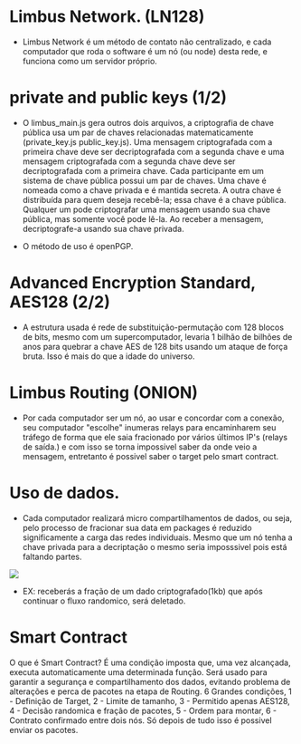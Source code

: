 # Limbus Network. (LN128)

- Limbus Network é um método de contato não centralizado, e cada computador que roda o software é um nó (ou node) desta rede, e funciona como um servidor próprio.


# private and public keys (1/2)

- O limbus_main.js gera outros dois arquivos, a criptografia de chave pública usa um par de chaves relacionadas matematicamente (private_key.js public_key.js). Uma mensagem criptografada com a primeira chave deve ser decriptografada com a segunda chave e uma mensagem criptografada com a segunda chave deve ser decriptografada com a primeira chave.
Cada participante em um sistema de chave pública possui um par de chaves. Uma chave é nomeada como a chave privada e é mantida secreta. A outra chave é distribuída para quem deseja recebê-la; essa chave é a chave pública.
Qualquer um pode criptografar uma mensagem usando sua chave pública, mas somente você pode lê-la. Ao receber a mensagem, decriptografe-a usando sua chave privada.

- O método de uso é openPGP.


# Advanced Encryption Standard, AES128 (2/2)

- A estrutura usada é rede de substituição-permutação com 128 blocos de bits, mesmo com um supercomputador, levaria 1 bilhão de bilhões de anos para quebrar a chave AES de 128 bits usando um ataque de força bruta. Isso é mais do que a idade do universo.


# Limbus Routing (ONION)

- Por cada computador ser um nó, ao usar e concordar com a conexão, seu computador "escolhe" inumeras relays para encaminharem seu tráfego de forma que ele saia fracionado por vários últimos IP's (relays de saída.) e com isso se torna impossivel saber da onde veio a mensagem, entretanto é possivel saber o target pelo smart contract.


# Uso de dados.

- Cada computador realizará micro compartilhamentos de dados, ou seja, pelo processo de fracionar sua data em packages é reduzido significamente a carga das redes individuais. Mesmo que um nó tenha a chave privada para a decriptação o mesmo seria imposssivel pois está faltando partes.

<img src="https://github.com/obrientatsuya/Limbus-Network-LN128-/blob/main/limbusnetworkrouting.png?raw=true"/>

- EX: receberás a fração de um dado criptografado(1kb) que após continuar o fluxo randomico, será deletado.

# Smart Contract 
O que é Smart Contract? É uma condição imposta que, uma vez alcançada, executa automaticamente uma determinada função. Será usado para garantir a segurança e compartilhamento dos dados, evitando problema de alterações e perca de pacotes na etapa de Routing. 6 Grandes condições, 1 - Definição de Target, 2 - Limite de tamanho, 3 - Permitido apenas AES128, 4 - Decisão randomica e fração de pacotes, 5 - Ordem para montar, 6 - Contrato confirmado entre dois nós. Só depois de tudo isso é possivel enviar os pacotes.

